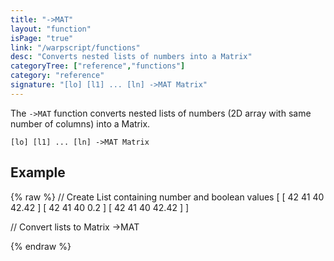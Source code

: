 ```yaml
---
title: "->MAT"
layout: "function"
isPage: "true"
link: "/warpscript/functions"
desc: "Converts nested lists of numbers into a Matrix"
categoryTree: ["reference","functions"]
category: "reference"
signature: "[lo] [l1] ... [ln] ->MAT Matrix"
---
```


The `->MAT` function converts nested lists of numbers (2D array with same number of columns) into a Matrix. 

```
[lo] [l1] ... [ln] ->MAT Matrix
```

## Example ##

{% raw %}
<warp10-warpscript-widget backend="{{backend}}"  exec-endpoint="{{execEndpoint}}">
// Create List containing number and boolean values
[ [ 42 41 40 42.42 ] [ 42 41 40 0.2 ] [ 42 41 40 42.42 ] ]

// Convert lists to Matrix
->MAT

</warp10-warpscript-widget>
{% endraw %}   